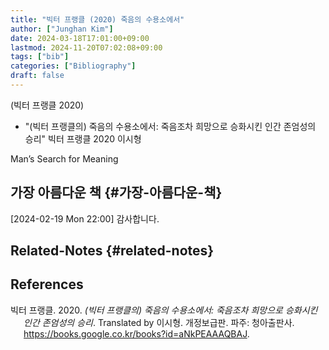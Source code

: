 ```yaml
---
title: "빅터 프랭클 (2020) 죽음의 수용소에서"
author: ["Junghan Kim"]
date: 2024-03-18T17:01:00+09:00
lastmod: 2024-11-20T07:02:08+09:00
tags: ["bib"]
categories: ["Bibliography"]
draft: false
---
```


(빅터 프랭클 2020)

-   "(빅터 프랭클의) 죽음의 수용소에서: 죽음조차 희망으로 승화시킨 인간 존엄성의 승리" 빅터 프랭클 2020 이시형

Man’s Search for Meaning


## 가장 아름다운 책 {#가장-아름다운-책}

<span class="timestamp-wrapper"><span class="timestamp">[2024-02-19 Mon 22:00]</span></span> 감사합니다.


## Related-Notes {#related-notes}

## References

<style>.csl-entry{text-indent: -1.5em; margin-left: 1.5em;}</style><div class="csl-bib-body">
  <div class="csl-entry">빅터 프랭클. 2020. <i>(빅터 프랭클의) 죽음의 수용소에서: 죽음조차 희망으로 승화시킨 인간 존엄성의 승리</i>. Translated by 이시형. 개정보급판. 파주: 청아출판사. <a href="https://books.google.co.kr/books?id=aNkPEAAAQBAJ">https://books.google.co.kr/books?id=aNkPEAAAQBAJ</a>.</div>
</div>
